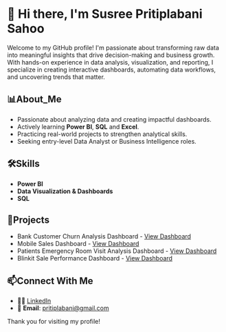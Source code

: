  # 👋 Hi there, I'm Susree Pritiplabani Sahoo
 Welcome to my GitHub profile! I'm passionate about transforming raw data into meaningful insights that drive decision-making and business growth. With hands-on experience in data analysis, visualization, and reporting, I specialize in creating interactive dashboards, automating data workflows, and uncovering trends that matter.
 ## 📊About_Me
- Passionate about analyzing data and creating impactful dashboards.
- Actively learning **Power BI**, **SQL** and **Excel**.
- Practicing real-world projects to strengthen analytical skills.
- Seeking entry-level Data Analyst or Business Intelligence roles.
## 🛠Skills
- **Power BI**
- **Data Visualization & Dashboards**
- **SQL**
## 🚀Projects
- Bank Customer Churn Analysis Dashboard - <a href="https://github.com/priti7540/Bank-Customer-Churn-Analysis-Dashboard/blob/main/Customer%20Churn%20Analysis.png">View Dashboard</a>
- Mobile Sales Dashboard - <a href="https://github.com/priti7540/Mobile-Sales-Dashboard/blob/main/Mob%20sales%20dashboard.png">View Dashboard</a>
- Patients Emergency Room Visit Analysis Dashboard - <a href="https://github.com/priti7540/Patients-Emergency-Room-Visit-Analysis-Dashboard/blob/main/Hospital%20Dashboard.png">View Dashboard</a>
- Blinkit Sale Performance Dashboard - <a href="https://github.com/priti7540/Blinkit-Sale-Performance-Dashboard/blob/main/Blinkit%20Dashboard.png">View Dashboard</a>
## 📫Connect With Me
- 🔗💼 <a href="https://www.linkedin.com/in/pritiplabanisahoo?utm_source=share&utm_campaign=share_via&utm_content=profile&utm_medium=android_app">LinkedIn</a>
- 📧 **Email**: pritiplabani@gmail.com

Thank you for visiting my profile!




<!---
priti7540/priti7540 is a ✨ special ✨ repository because its `README.md` (this file) appears on your GitHub profile.
You can click the Preview link to take a look at your changes.
--->
